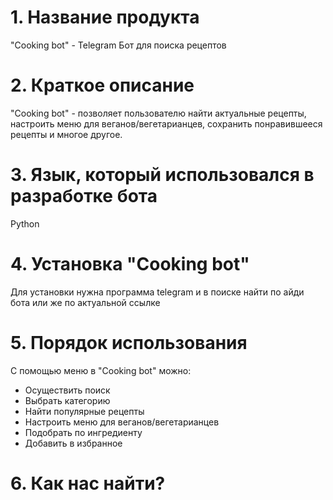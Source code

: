 # 1. Название продукта
"Cooking bot" - Telegram Бот для поиска рецептов 
# 2. Краткое описание 
"Cooking bot" - позволяет пользователю найти актуальные рецепты, настроить меню для веганов/вегетарианцев, сохранить понравившееся рецепты и многое другое.
# 3. Язык, который использовался в разработке бота
Python
# 4. Установка "Cooking bot" 
Для установки нужна программа telegram и в поиске найти по айди бота или же по актуальной ссылке 
# 5. Порядок использования 
С помощью меню в "Cooking bot" можно:
* Осуществить поиск 
* Выбрать категорию 
* Найти популярные рецепты
* Настроить меню для веганов/вегетарианцев
* Подобрать по ингредиенту 
* Добавить в избранное
# 6. Как нас найти?

